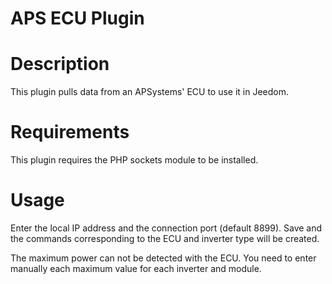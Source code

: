 # APS ECU Plugin

# Description
This plugin pulls data from an APSystems' ECU to use it in Jeedom.

# Requirements
This plugin requires the PHP sockets module to be installed.

# Usage
Enter the local IP address and the connection port (default 8899). Save and the commands corresponding to the ECU and inverter type will be created.

The maximum power can not be detected with the ECU. You need to enter manually each maximum value for each inverter and module.

